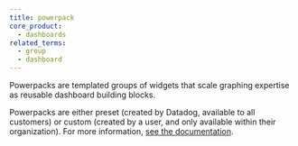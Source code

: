 ```yaml
---
title: powerpack
core_product:
  - dashboards
related_terms:
  - group
  - dashboard
---
```

Powerpacks are templated groups of widgets that scale graphing expertise as reusable dashboard building blocks. 

Powerpacks are either preset (created by Datadog, available to all customers) or custom (created by a user, and only available within their organization). For more information, <a href="/dashboards/widgets/groups/powerpack/">see the documentation</a>.